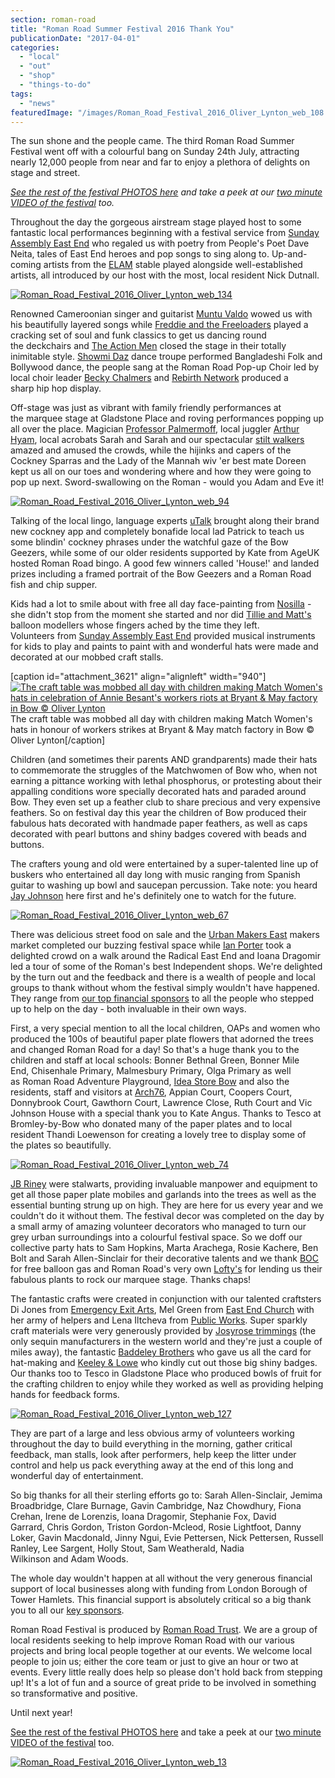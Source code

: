```yaml
---
section: roman-road
title: "Roman Road Summer Festival 2016 Thank You"
publicationDate: "2017-04-01"
categories: 
  - "local"
  - "out"
  - "shop"
  - "things-to-do"
tags: 
  - "news"
featuredImage: "/images/Roman_Road_Festival_2016_Oliver_Lynton_web_108.jpg"
---
```


The sun shone and the people came. The third Roman Road Summer Festival went off with a colourful bang on Sunday 24th July, attracting nearly 12,000 people from near and far to enjoy a plethora of delights on stage and street.

_[See the rest of the festival PHOTOS here](https://romanroadlondon.com/summer-festival-2016-pictures/) and take a peek at our [two minute VIDEO of the festival](https://romanroadlondon.com/festival-2016-video/) too._

Throughout the day the gorgeous airstream stage played host to some fantastic local performances beginning with a festival service from [Sunday Assembly East End](https://nationbuilder.sundayassembly.com/londoneastend_beginnings) who regaled us with poetry from People's Poet Dave Neita, tales of East End heroes and pop songs to sing along to. Up-and-coming artists from the [ELAM](https://www.elam.co.uk) stable played alongside well-established artists, all introduced by our host with the most, local resident Nick Dutnall.

[![Roman_Road_Festival_2016_Oliver_Lynton_web_134](/images/Roman_Road_Festival_2016_Oliver_Lynton_web_134-1024x683.jpg)](https://romanroadlondon.com/wp-content/uploads/2016/07/Roman_Road_Festival_2016_Oliver_Lynton_web_134.jpg)

Renowned Cameroonian singer and guitarist [Muntu Valdo](https://www.muntuvaldo.co.uk) wowed us with his beautifully layered songs while [Freddie and the Freeloaders](https://freddieandthefreeloaders.com) played a cracking set of soul and funk classics to get us dancing round the deckchairs and [The Action Men](https://www.facebook.com/TheActionMen/) closed the stage in their totally inimitable style. [Showmi Daz](https://www.showmidas.com/) dance troupe performed Bangladeshi Folk and Bollywood dance, the people sang at the Roman Road Pop-up Choir led by local choir leader [Becky Chalmers](https://www.beckychalmers.com) and [Rebirth Network](https://www.rebirthdance.com) produced a sharp hip hop display.

Off-stage was just as vibrant with family friendly performances at the marquee stage at Gladstone Place and roving performances popping up all over the place. Magician [Professor Palmermoff](https://palmermoff.com), local juggler [Arthur Hyam](https://www.arthurhyamcircus.com), local acrobats Sarah and Sarah and our spectacular [stilt walkers](https://fipa.org.uk) amazed and amused the crowds, while the hijinks and capers of the Cockney Sparras and the Lady of the Mannah wiv 'er best mate Doreen kept us all on our toes and wondering where and how they were going to pop up next. Sword-swallowing on the Roman - would you Adam and Eve it!

[![Roman_Road_Festival_2016_Oliver_Lynton_web_94](/images/Roman_Road_Festival_2016_Oliver_Lynton_web_94-1024x683.jpg)](https://romanroadlondon.com/wp-content/uploads/2016/07/Roman_Road_Festival_2016_Oliver_Lynton_web_94.jpg)

Talking of the local lingo, language experts [uTalk](https://utalk.com/en) brought along their brand new cockney app and completely bonafide local lad Patrick to teach us some blindin' cockney phrases under the watchful gaze of the Bow Geezers, while some of our older residents supported by Kate from AgeUK hosted Roman Road bingo. A good few winners called 'House!' and landed prizes including a framed portrait of the Bow Geezers and a Roman Road fish and chip supper.

Kids had a lot to smile about with free all day face-painting from [Nosilla](https://www.facebook.com/Nosila-Facepainting-138427733030411/) - she didn't stop from the moment she started and nor did [Tillie and Matt](https://www.tillieandmatt.co.uk)['s](https://www.tillieandmatt.co.uk) balloon modellers whose fingers ached by the time they left. Volunteers from [Sunday Assembly East End](https://nationbuilder.sundayassembly.com/londoneastend_beginnings) provided musical instruments for kids to play and paints to paint with and wonderful hats were made and decorated at our mobbed craft stalls.

\[caption id="attachment\_3621" align="alignleft" width="940"\][![The craft table was mobbed all day with children making Match Women's hats in celebration of Annie Besant's workers riots at Bryant & May factory in Bow © Oliver Lynton](/images/Roman_Road_Festival_2016_Oliver_Lynton_web_111-1024x683.jpg)](https://romanroadlondon.com/wp-content/uploads/2016/07/Roman_Road_Festival_2016_Oliver_Lynton_web_111.jpg) The craft table was mobbed all day with children making Match Women's hats in honour of workers strikes at Bryant & May match factory in Bow © Oliver Lynton\[/caption\]

Children (and sometimes their parents AND grandparents) made their hats to commemorate the struggles of the Matchwomen of Bow who, when not earning a pittance working with lethal phosphorus, or protesting about their appalling conditions wore specially decorated hats and paraded around Bow. They even set up a feather club to share precious and very expensive feathers. So on festival day this year the children of Bow produced their fabulous hats decorated with handmade paper feathers, as well as caps decorated with pearl buttons and shiny badges covered with beads and buttons.

The crafters young and old were entertained by a super-talented line up of buskers who entertained all day long with music ranging from Spanish guitar to washing up bowl and saucepan percussion. Take note: you heard [Jay Johnson](https://www.jayjohnson.co.uk) here first and he's definitely one to watch for the future.

[![Roman_Road_Festival_2016_Oliver_Lynton_web_67](/images/Roman_Road_Festival_2016_Oliver_Lynton_web_67-1024x683.jpg)](https://romanroadlondon.com/wp-content/uploads/2016/07/Roman_Road_Festival_2016_Oliver_Lynton_web_67.jpg)

There was delicious street food on sale and the [Urban Makers East](https://urbanmakerseast.co.uk) makers market completed our buzzing festival space while [Ian Porter](https://londontownwalks.com) took a delighted crowd on a walk around the Radical East End and Ioana Dragomir led a tour of some of the Roman's best Independent shops. We're delighted by the turn out and the feedback and there is a wealth of people and local groups to thank without whom the festival simply wouldn't have happened. They range from [our top financial sponsors](https://romanroadlondon.com/sponsors-and-partners/) to all the people who stepped up to help on the day - both invaluable in their own ways.

First, a very special mention to all the local children, OAPs and women who produced the 100s of beautiful paper plate flowers that adorned the trees and changed Roman Road for a day! So that's a huge thank you to the children and staff at local schools: Bonner Bethnal Green, Bonner Mile End, Chisenhale Primary, Malmesbury Primary, Olga Primary as well as Roman Road Adventure Playground, [Idea Store Bow](https://www.ideastore.co.uk/idea-store-bow) and also the residents, staff and visitors at [Arch76](https://www.arch76.co.uk), Appian Court, Coopers Court, Donnybrook Court, Gawthorn Court, Lawrence Close, Ruth Court and Vic Johnson House with a special thank you to Kate Angus. Thanks to Tesco at Bromley-by-Bow who donated many of the paper plates and to local resident Thandi Loewenson for creating a lovely tree to display some of the plates so beautifully.

[![Roman_Road_Festival_2016_Oliver_Lynton_web_74](/images/Roman_Road_Festival_2016_Oliver_Lynton_web_74-1024x683.jpg)](https://romanroadlondon.com/wp-content/uploads/2016/07/Roman_Road_Festival_2016_Oliver_Lynton_web_74.jpg)

[JB Riney](https://www.jbriney.co.uk) were stalwarts, providing invaluable manpower and equipment to get all those paper plate mobiles and garlands into the trees as well as the essential bunting strung up on high. They are here for us every year and we couldn't do it without them. The festival decor was completed on the day by a small army of amazing volunteer decorators who managed to turn our grey urban surroundings into a colourful festival space. So we doff our collective party hats to Sam Hopkins, Marta Arachega, Rosie Kachere, Ben Bolt and Sarah Allen-Sinclair for their decorative talents and we thank [BOC](https://www.boconline.co.uk/en/index.html) for free balloon gas and Roman Road's very own [Lofty's](https://www.facebook.com/loftysfurniture/) for lending us their fabulous plants to rock our marquee stage. Thanks chaps!

The fantastic crafts were created in conjunction with our talented craftsters Di Jones from [Emergency Exit Arts](https://www.eea.org.uk), Mel Green from [East End Church](https://www.eastendchurch.co.uk/welcome.htm) with her army of helpers and Lena Iltcheva from [Public Works](https://www.publicworksgroup.net). Super sparkly craft materials were very generously provided by [Josyrose trimmings](https://www.josyrose.com) (the only sequin manufacturers in the western world and they're just a couple of miles away), the fantastic [Baddeley Brothers](https://www.baddeleybrothers.com) who gave us all the card for hat-making and [Keeley & Lowe](https://www.keeleylowe.com) who kindly cut out those big shiny badges. Our thanks too to Tesco in Gladstone Place who produced bowls of fruit for the crafting children to enjoy while they worked as well as providing helping hands for feedback forms.

[![Roman_Road_Festival_2016_Oliver_Lynton_web_127](/images/Roman_Road_Festival_2016_Oliver_Lynton_web_127-1024x683.jpg)](https://romanroadlondon.com/wp-content/uploads/2016/07/Roman_Road_Festival_2016_Oliver_Lynton_web_127.jpg)

They are part of a large and less obvious army of volunteers working throughout the day to build everything in the morning, gather critical feedback, man stalls, look after performers, help keep the litter under control and help us pack everything away at the end of this long and wonderful day of entertainment.

So big thanks for all their sterling efforts go to: Sarah Allen-Sinclair, Jemima Broadbridge, Clare Burnage, Gavin Cambridge, Naz Chowdhury, Fiona Crehan, Irene de Lorenzis, Ioana Dragomir, Stephanie Fox, David Garrard, Chris Gordon, Triston Gordon-Mcleod, Rosie Lightfoot, Danny Loker, Gavin Macdonald, Jinny Ngui, Evie Pettersen, Nick Pettersen, Russell Ranley, Lee Sargent, Holly Stout, Sam Weatherald, Nadia Wilkinson and Adam Woods.

The whole day wouldn't happen at all without the very generous financial support of local businesses along with funding from London Borough of Tower Hamlets. This financial support is absolutely critical so a big thank you to all our [key sponsors](https://romanroadlondon.com/sponsors-and-partners/).

Roman Road Festival is produced by [Roman Road Trust](https://www.romanroadtrust.co.uk). We are a group of local residents seeking to help improve Roman Road with our various projects and bring local people together at our events. We welcome local people to join us; either the core team or just to give an hour or two at events. Every little really does help so please don't hold back from stepping up! It's a lot of fun and a source of great pride to be involved in something so transformative and positive.

Until next year!

[See the rest of the festival PHOTOS here](https://romanroadlondon.com/summer-festival-2016-pictures/) and take a peek at our [two minute VIDEO of the festival](https://romanroadlondon.com/festival-2016-video/) too.

[![Roman_Road_Festival_2016_Oliver_Lynton_web_13](/images/Roman_Road_Festival_2016_Oliver_Lynton_web_13-1024x683.jpg)](https://romanroadlondon.com/wp-content/uploads/2016/07/Roman_Road_Festival_2016_Oliver_Lynton_web_13.jpg)
